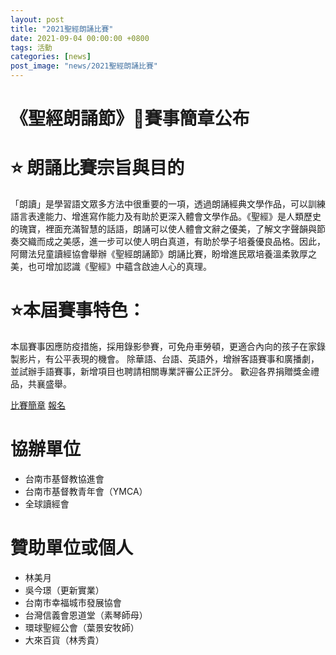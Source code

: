 ```yaml
---
layout: post
title: "2021聖經朗誦比賽"
date: 2021-09-04 00:00:00 +0800
tags: 活動
categories: [news]
post_image: "news/2021聖經朗誦比賽"
---
```


# 《聖經朗誦節》🏃賽事簡章公布

# ⭐️ 朗誦比賽宗旨與目的
「朗讀」是學習語文眾多方法中很重要的一項，透過朗誦經典文學作品，可以訓練語言表達能力、增進寫作能力及有助於更深入體會文學作品。《聖經》是人類歷史的瑰寶，裡面充滿智慧的話語，朗誦可以使人體會文辭之優美，了解文字聲韻與節奏交織而成之美感，進一步可以使人明白真道，有助於學子培養優良品格。因此，阿爾法兒童讀經協會舉辦《聖經朗誦節》朗誦比賽，盼增進民眾培養溫柔敦厚之美，也可增加認識《聖經》中蘊含啟迪人心的真理。

# ⭐️本屆賽事特色：
本屆賽事因應防疫措施，採用錄影參賽，可免舟車勞頓，更適合內向的孩子在家錄製影片，有公平表現的機會。
除華語、台語、英語外，增辦客語賽事和廣播劇，並試辦手語賽事，新增項目也聘請相關專業評審公正評分。
歡迎各界捐贈獎金禮品，共襄盛舉。


<a class="main-btn main-btn" href="https://reurl.cc/dxzOVg">比賽簡章</a>
<a class="main-btn main-btn-2" href="https://reurl.cc/2oM7V6
">報名</a>


# 協辦單位
* 台南市基督教協進會
* 台南市基督教青年會（YMCA）
* 全球讀經會

# 贊助單位或個人
* 林美月
* 吳今璟（更新實業）
* 台南市幸福城市發展協會
* 台灣信義會恩道堂（素琴師母）
* 環球聖經公會（葉景安牧師）
* 大來百貨（林秀貴）